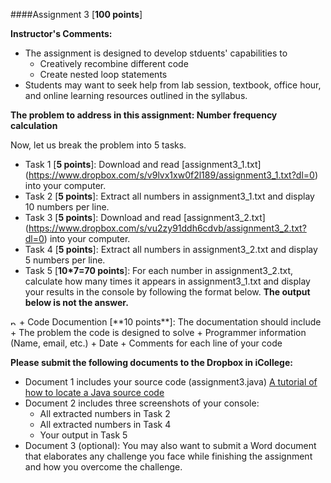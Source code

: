 ####Assignment 3 [**100 points**]

**Instructor's Comments:** 

+ The assignment is designed to develop stduents' capabilities to 
  + Creatively recombine different code
  + Create nested loop statements
+ Students may want to seek help from lab session, textbook, office hour, and online learning resources outlined in the syllabus.



**The problem to address in this assignment: Number frequency calculation**

Now, let us break the problem into 5 tasks.
+ Task 1 [**5 points**]: Download and read [assignment3_1.txt] (https://www.dropbox.com/s/v9lvx1xw0f2l189/assignment3_1.txt?dl=0) into your computer.
+ Task 2 [**5 points**]: Extract all numbers in assignment3_1.txt and display 10 numbers per line.
+ Task 3 [**5 points**]: Download and read [assignment3_2.txt] (https://www.dropbox.com/s/vu2zy91ddh6cdvb/assignment3_2.txt?dl=0) into your computer.
+ Task 4 [**5 points**]: Extract all numbers in assignment3_2.txt and display 5 numbers per line.
+ Task 5 [**10*7=70 points**]: For each number in assignment3_2.txt, calculate how many times it appears in assignment3_1.txt and display your results in the console by following the format below.  **The output below is not the answer.**

<img src="https://github.com/zhitaoyin/CIS3260/blob/master/Pic/assignment3output.png" alt="paths" style="width: 10px;"/>
+ Code Documention [**10 points**]: The documentation should include
  + The problem the code is designed to solve
  + Programmer information (Name, email, etc.)
  + Date
  + Comments for each line of your code


**Please submit the following documents to  the Dropbox in iCollege:**
+ Document 1 includes your source code (assignment3.java) [A tutorial of how to locate a Java source code](https://www.dropbox.com/s/422i7tz3zz17ay3/Locate%20a%20Java%20Source%20Code.pdf?dl=0)
+ Document 2 includes three screenshots of your console:
  + All extracted numbers in Task 2
  + All extracted numbers in Task 4
  + Your output in Task 5
+ Document 3 (optional): You may also want to submit a Word document that elaborates any challenge you face while finishing the assignment and how you overcome the challenge.


